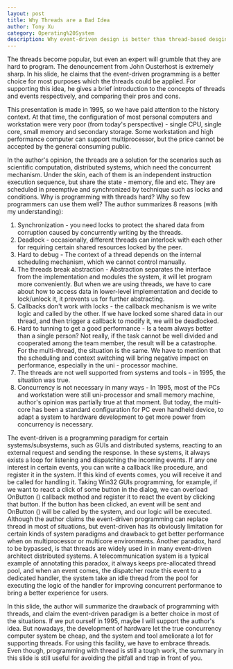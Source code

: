 ```yaml
---
layout: post
title: Why Threads are a Bad Idea
author: Tony Xu
category: Operating%20System
description: Why event-driven design is better than thread-based desgin
---
```


The threads become popular, but even an expert will grumble that they are hard to program. The denouncement from John Ousterhost is extremely sharp. In his slide, he claims that the event-driven programming is a better choice for most purposes which the threads could be applied. For supporting this idea, he gives a brief introduction to the concepts of threads and events respectively, and comparing their pros and cons.

This presentation is made in 1995, so we have paid attention to the history context. At that time, the configuration of most personal computers and workstation were very poor (from today's perspective) - single CPU, single core, small memory and secondary storage. Some workstation and high performance computer can support multiprocessor, but the price cannot be accepted by the general consuming public.

In the author's opinion, the threads are a solution for the scenarios such as scientific computation, distributed systems, which need the concurrent mechanism. Under the skin, each of them is an independent instruction execution sequence, but share the state - memory, file and etc. They are scheduled in preemptive and synchronized by technique such as locks and conditions. Why is programming with threads hard? Why so few programmers can use them well? The author summarizes 8 reasons (with my understanding):

1. Synchronization - you need locks to protect the shared data from corruption caused by concurrently writing by the threads.
2. Deadlock - occasionally, different threads can interlock with each other for requiring certain shared resources locked by the peer.
3. Hard to debug - The context of a thread depends on the internal scheduling mechanism, which we cannot control manually.
4. The threads break abstraction - Abstraction separates the interface from the implementation and modules the system, it will let program more conveniently. But when we are using threads, we have to care about how to access data in lower-level implementation and decide to lock/unlock it, it prevents us for further abstracting.
5. Callbacks don't work with locks - the callback mechanism is we write logic and called by the other. If we have locked some shared data in our thread, and then trigger a callback to modify it, we will be deadlocked.
6. Hard to tunning to get a good performance - Is a team always better than a single person? Not really, if the task cannot be well divided and cooperated among the team member, the result will be a catastrophe. For the multi-thread, the situation is the same. We have to mention that the scheduling and context switching will bring negative impact on performance, especially in the uni - processor machine.
7. The threads are not well supported from systems and tools - in 1995, the situation was true.
8. Concurrency is not necessary in many ways - In 1995, most of the PCs and workstation were still uni-processor and small memory machine, author's opinion was partially true at that moment. But today, the multi-core has been a standard configuration for PC even handheld device, to adapt a system to hardware development to get more power from concurrency is necessary.

The event-driven is a programming paradigm for certain systems/subsystems, such as GUIs and distributed systems, reacting to an external request and sending the response. In these systems, it always exists a loop for listening and dispatching the incoming events. If any one interest in certain events, you can write a callback like procedure, and register it in the system. If this kind of events comes, you will receive it and be called for handling it. Taking Win32 GUIs programming, for example, if we want to react a click of some button in the dialog, we can overload OnButton () callback method and register it to react the event by clicking that button. If the button has been clicked, an event will be sent and OnButton () will be called by the system, and our logic will be executed. Although the author claims the event-driven programming can replace thread in most of situations, but event-driven has its obviously limitation for certain kinds of system paradigms and drawback to get better performance when on multiprocessor or multicore environments. Another paradox, hard to be bypassed, is that threads are widely used in in many event-driven architect distributed systems. A telecommunication system is a typical example of annotating this paradox, it always keeps pre-allocated thread pool, and when an event comes, the dispatcher route this event to a dedicated handler, the system take an idle thread from the pool for executing the logic of the handler for improving concurrent performance to bring a better experience for users.

In this slide, the author will summarize the drawback of programming with threads, and claim the event-driven paradigm is a better choice in most of the situations. If we put ourself in 1995, maybe I will support the author's idea. But nowadays, the development of hardware let the true concurrency computer system be cheap, and the system and tool ameliorate a lot for supporting threads. For using this facility, we have to embrace threads. Even though, programming with thread is still a tough work, the summary in this slide is still useful for avoiding the pitfall and trap in front of you.
